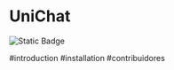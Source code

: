 
# UniChat

![Static Badge](https://img.shields.io/badge/:badgeContent)

#introduction
#installation
#contribuidores